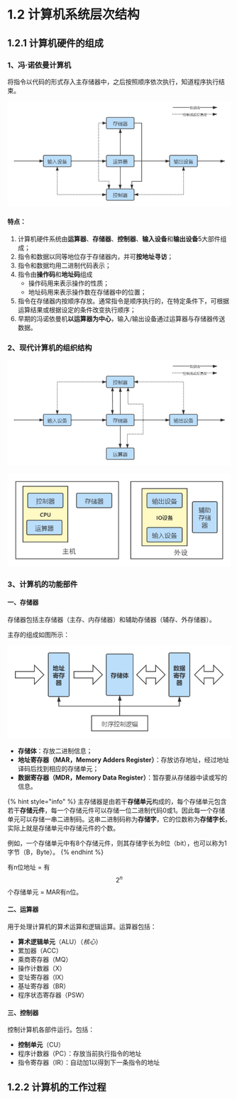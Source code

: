 # 1.2 计算机系统层次结构

## 1.2.1 计算机硬件的组成

### 1、冯·诺依曼计算机

将指令以代码的形式存入主存储器中，之后按照顺序依次执行，知道程序执行结束。

![&#x51AF;&#x8BFA;&#x4F9D;&#x66FC;&#x8BA1;&#x7B97;&#x673A;](../.gitbook/assets/feng-nuo-yi-man-jie-gou-.png)

#### 特点：

1. 计算机硬件系统由**运算器**、**存储器**、**控制器**、**输入设备**和**输出设备**5大部件组成；
2. 指令和数据以同等地位存于存储器内，并可**按地址寻访**；
3. 指令和数据均用二进制代码表示；
4. 指令由**操作码**和**地址码**组成
   * 操作码用来表示操作的性质；
   * 地址码用来表示操作数在存储器中的位置；
5. 指令在存储器内按顺序存放。通常指令是顺序执行的，在特定条件下，可根据运算结果或根据设定的条件改变执行顺序；
6. 早期的冯诺依曼机**以运算器为中心**，输入/输出设备通过运算器与存储器传送数据。

### 2、现代计算机的组织结构

![&#x4EE5;&#x5B58;&#x50A8;&#x5668;&#x4E3A;&#x6838;&#x5FC3;](../.gitbook/assets/cun-chu-qi-wei-zhong-xin-.png)

![&#x8BA1;&#x7B97;&#x673A;&#x7684;&#x529F;&#x80FD;&#x90E8;&#x4EF6;](../.gitbook/assets/ji-suan-ji-zu-cheng-.png)

### 3、计算机的功能部件

#### 一、存储器

存储器包括主存储器（主存、内存储器）和辅助存储器（辅存、外存储器）。

主存的组成如图所示：

![](../.gitbook/assets/zhu-cun-chu-qi-.png)

* **存储体**：存放二进制信息；
* **地址寄存器（MAR，Memory Adders Register）**：存放访存地址，经过地址译码后找到相应的存储单元；
* **数据寄存器（MDR，Memory Data Register）**：暂存要从存储器中读或写的信息。

{% hint style="info" %}
主存储器是由若干**存储单元**构成的，每个存储单元包含若干**存储元件**，每一个存储元件可以存储一位二进制代码0或1。因此每一个存储单元可以存储一串二进制码。这串二进制码称为**存储字**，它的位数称为**存储字长**，实际上就是存储单元中存储元件的个数。

例如，一个存储单元中有8个存储元件，则其存储字长为8位（bit），也可以称为1字节（B，Byte）。
{% endhint %}

有n位地址 = 有 $$2^{n}$$ 个存储单元 = MAR有n位。

#### 二、运算器

用于处理计算机的算术运算和逻辑运算。运算器包括：

* **算术逻辑单元**（ALU）（_核心_）
* 累加器（ACC）
* 乘商寄存器（MQ）
* 操作计数器（X）
* 变址寄存器（IX）
* 基址寄存器（BR）
* 程序状态寄存器（PSW）

#### 三、控制器

控制计算机各部件运行。包括：

* **控制单元**（CU）
* 程序计数器（PC）：存放当前执行指令的地址
* 指令寄存器（IR）：自动加1以得到下一条指令的地址

## 1.2.2 计算机的工作过程



